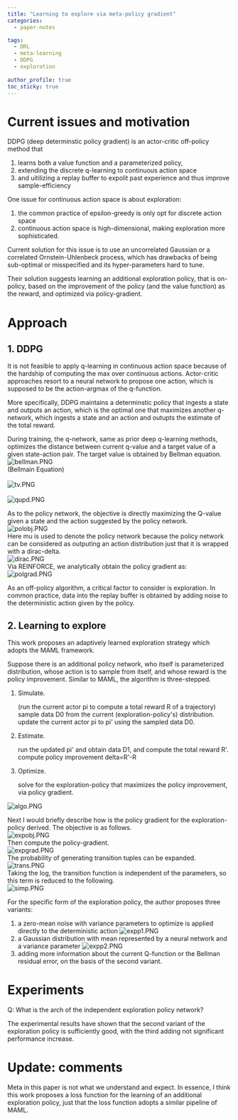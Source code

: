 ```yaml
---
title: "Learning to explore via meta-policy gradient"
categories:
  - paper-notes

tags:
  - DRL
  - meta-learning
  - DDPG
  - exploration
  
author_profile: true
toc_sticky: true
---
```

<a name="bd8bc354"></a>
# Current issues and motivation
DDPG (deep determinstic policy gradient) is an actor-critic off-policy method that
1. learns both a value function and a parameterized policy,
1. extending the discrete q-learning to continuous action space
1. and uitilizing a replay buffer to expolit past experience and thus improve sample-efficiency

One issue for continuous action space is about exploration:
1. the common practice of epsilon-greedy is only opt for discrete action space
1. continuous action space is high-dimensional, making exploration more sophisticated.

Current solution for this issue is to use an uncorrelated Gaussian or a correlated Ornstein-Uhlenbeck process, which has drawbacks of being sub-optimal or misspecified and its hyper-parameters hard to tune.

Their solution suggests learning an additional exploration policy, that is on-policy, based on the improvement of the policy (and the value function) as the reward, and optimized via policy-gradient.

<a name="Approach"></a>
# Approach
<a name="3e8439cb"></a>
## 1. DDPG
It is not feasible to apply q-learning in continuous action space because of the hardship of computing the max over continuous actions. Actor-critic approaches resort to a neural network to propose one action, which is supposed to be the action-argmax of the q-function.

More specifically, DDPG maintains a determinstic policy that ingests a state and outputs an action, which is the optimal one that maximizes another q-network, which ingests a state and an action and outupts the estimate of the total reward.

During training, the q-network, same as prior deep q-learning methods, optimizes the distance between current q-value and a target value of a given state-action pair. The target value is obtained by Bellman equation.<br />![bellman.PNG](https://cdn.nlark.com/yuque/0/2019/png/278890/1552118985882-1f41cd05-a210-489c-9e9a-8cac7eda8712.png#align=left&display=inline&height=51&name=bellman.PNG&originHeight=51&originWidth=429&size=11881&status=done&width=429) <br />(Bellmain Equation)<br /><br />![tv.PNG](https://cdn.nlark.com/yuque/0/2019/png/278890/1552119022467-c3c21b2c-8386-4f8f-a5a2-07ea9d1fcbea.png#align=left&display=inline&height=28&name=tv.PNG&originHeight=28&originWidth=341&size=8180&status=done&width=341)<br /><br />![qupd.PNG](https://cdn.nlark.com/yuque/0/2019/png/278890/1552119030268-a68ed6da-1aad-4582-925b-f6660d54958a.png#align=left&display=inline&height=89&name=qupd.PNG&originHeight=89&originWidth=438&size=13045&status=done&width=438)

As to the policy network, the objective is directly maximizing the Q-value given a state and the action suggested by the policy network.<br />![polobj.PNG](https://cdn.nlark.com/yuque/0/2019/png/278890/1552119260716-09def7d4-385e-4ecc-b9b5-1efb3ac4a56c.png#align=left&display=inline&height=46&name=polobj.PNG&originHeight=46&originWidth=434&size=13483&status=done&width=434)<br />Here mu is used to denote the policy network because the policy network can be considered as outputing an action distribution just that it is wrapped with a dirac-delta.<br />![dirac.PNG](https://cdn.nlark.com/yuque/0/2019/png/278890/1552119410182-fbf7a138-9502-4557-85d0-c6c8f97efda5.png#align=left&display=inline&height=34&name=dirac.PNG&originHeight=34&originWidth=226&size=5735&status=done&width=226)<br />Via REINFORCE, we analytically obtain the policy gradient as:<br />
![polgrad.PNG](https://cdn.nlark.com/yuque/0/2019/png/278890/1552119458517-766c776e-f0ac-4c41-ac38-84d3ecc91428.png#align=left&display=inline&height=58&name=polgrad.PNG&originHeight=58&originWidth=528&size=14776&status=done&width=528)

As an off-policy algorithm, a critical factor to consider is exploration. In common practice, data into the replay buffer is obtained by adding noise to the deterministic action given by the policy.

<a name="1bb52aba"></a>
## 2. Learning to explore
This work proposes an adaptively learned exploration strategy which adopts the MAML framework.

Suppose there is an additional policy network, who itself is parameterized distribution, whose action is to sample from itself, and whose reward is the policy improvement. Similar to MAML, the algorithm is three-stepped.
1. Simulate. 

    (run the current actor pi to compute a total reward R of a trajectory)<br />sample data D0 from the current (exploration-policy's) distribution.<br />update the current actor pi to pi' using the sampled data D0.
1. Estimate.

    run the updated pi' and obtain data D1, and compute the total reward R'.<br />compute policy improvement delta=R'-R
1. Optimize.
    
    solve for the exploration-policy that maximizes the policy improvement, via policy gradient.
    
![algo.PNG](https://cdn.nlark.com/yuque/0/2019/png/278890/1552120612162-37d98be8-74de-4756-8be8-a1752577d33e.png#align=left&display=inline&height=677&name=algo.PNG&originHeight=677&originWidth=629&size=202139&status=done&width=629)

Next I would briefly describe how is the policy gradient for the exploration-policy derived. The objective is as follows.<br />![expobj.PNG](https://cdn.nlark.com/yuque/0/2019/png/278890/1552120727456-33d8971d-4e0e-48ea-8e49-56e5cbf5852b.png#align=left&display=inline&height=97&name=expobj.PNG&originHeight=97&originWidth=316&size=13836&status=done&width=316)<br />Then compute the policy-gradient.<br />![expgrad.PNG](https://cdn.nlark.com/yuque/0/2019/png/278890/1552120763883-55a4c25b-3664-4f78-b49f-05c16e73bab2.png#align=left&display=inline&height=59&name=expgrad.PNG&originHeight=59&originWidth=533&size=14752&status=done&width=533)<br />The probability of generating transition tuples can be expanded.<br />![trans.PNG](https://cdn.nlark.com/yuque/0/2019/png/278890/1552120891963-8dc91601-8855-43f7-b4e3-98f81a845589.png#align=left&display=inline&height=91&name=trans.PNG&originHeight=91&originWidth=485&size=15165&status=done&width=485)<br />Taking the log, the transition function is independent of the parameters, so this term is reduced to the following.<br />![simp.PNG](https://cdn.nlark.com/yuque/0/2019/png/278890/1552120864731-948f3a16-7049-428e-a193-d8d4e52eba4d.png#align=left&display=inline&height=99&name=simp.PNG&originHeight=99&originWidth=477&size=14976&status=done&width=477)

For the specific form of the exploration policy, the author proposes three variants:
1. a zero-mean noise with variance parameters to optimize is applied directly to the deterministic action
    ![expp1.PNG](https://cdn.nlark.com/yuque/0/2019/png/278890/1552121150262-c5ce2294-dba6-49e9-9bc0-b187817043f3.png#align=left&display=inline&height=34&name=expp1.PNG&originHeight=34&originWidth=257&size=7174&status=done&width=257)
2. a Gaussian distribution with mean represented by a neural network and a variance parameter
    ![expp2.PNG](https://cdn.nlark.com/yuque/0/2019/png/278890/1552121268551-af987457-e9c9-4f2e-b19c-68afd78e6770.png#align=left&display=inline&height=37&name=expp2.PNG&originHeight=37&originWidth=184&size=6292&status=done&width=184)
3. adding more information about the current Q-function or the Bellman residual error, on the basis of the second variant.

<a name="Experiments"></a>
# Experiments
Q: What is the arch of the independent exploration policy network?

The experimental results have shown that the second variant of the exploration policy is sufficiently good, with the third adding not significant performance increase.

<a name="5a46583d"></a>
# Update: comments
Meta in this paper is not what we understand and expect. In essence, I think this work proposes a loss function for the learning of an additional exploration policy, just that the loss function adopts a similar pipeline of MAML.





